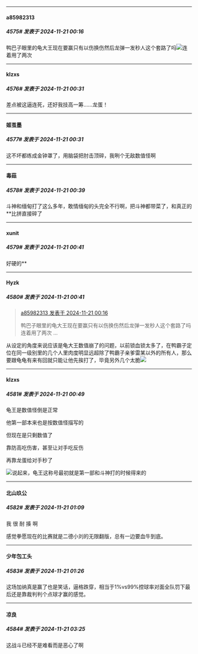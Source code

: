 ﻿
*****

####  a85982313  
##### 4575#       发表于 2024-11-21 00:16

鸭巴子眼里的龟大王现在要赢只有以伤换伤然后龙弹一发秒人这个套路了吗<img src="https://static.saraba1st.com/image/smiley/face2017/004.gif" referrerpolicy="no-referrer">连着用了两次


*****

####  klzxs  
##### 4576#       发表于 2024-11-21 00:31

差点被这逼连死，还好我技高一筹……龙蛋！

*****

####  姬茧墨  
##### 4577#       发表于 2024-11-21 00:31

这不坏都练成金钟罩了，用脑袋把肘击顶碎，我咧个无敌数值怪啊


*****

####  毒菇  
##### 4578#       发表于 2024-11-21 00:39

斗神和缅甸打了这么多年，敢情缅甸的头完全不行啊，把斗神都带菜了，和真正的**比拼直接碎了

*****

####  xunit  
##### 4579#       发表于 2024-11-21 00:41

好硬的**

*****

####  Hyzk  
##### 4580#       发表于 2024-11-21 00:41

<blockquote><a href="httphttps://bbs.saraba1st.com/2b/forum.php?mod=redirect&amp;goto=findpost&amp;pid=66741553&amp;ptid=1804854" target="_blank">a85982313 发表于 2024-11-21 00:16</a>

鸭巴子眼里的龟大王现在要赢只有以伤换伤然后龙弹一发秒人这个套路了吗连着用了两次 ...</blockquote>
从设定的角度来说应该是龟大王数值崩了的问题，以前锁血锁太多了，在鸭霸子定位在同一级别里的几个人里肉度明显远超除了鸭霸子亲爹雷某以外的所有人，那么要跟龟龟有来有回就只能让他先挨打了，毕竟另外几个太脆<img src="https://static.saraba1st.com/image/smiley/face2017/067.png" referrerpolicy="no-referrer">


*****

####  klzxs  
##### 4581#       发表于 2024-11-21 00:49

龟王是数值怪倒是正常

他第一部本来也是按数值怪描写的

但现在是只剩数值了

靠防高吃伤害，甚至让对手吃反伤

再靠龙蛋给对手秒了

<img src="https://static.saraba1st.com/image/smiley/face2017/067.png" referrerpolicy="no-referrer">说起来，龟王这称号最初就是第一部和斗神打的时候得来的


*****

####  北山玖公  
##### 4582#       发表于 2024-11-21 01:09

我 很 耐 揍 啊

感觉拳愿现在的比赛就是二德小刘的无限翻版，总有一边要血牛到底。


*****

####  少年包工头  
##### 4583#       发表于 2024-11-21 01:26

这场加纳真是赢了也是笑话，逼格跌穿，相当于1%vs99%控球率对面全队罚下最后还是靠裁判判个点球才赢的感觉。


*****

####  凉良  
##### 4584#       发表于 2024-11-21 03:25

这战斗已经不是难看而是恶心了啊

